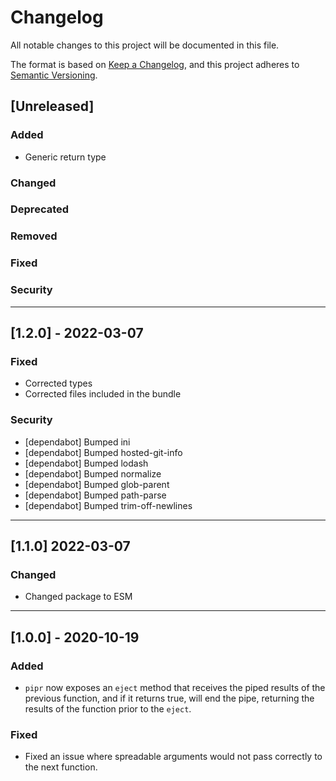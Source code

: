 # Changelog

All notable changes to this project will be documented in this file.

The format is based on [Keep a Changelog](https://keepachangelog.com/en/1.0.0/), and this project adheres to [Semantic Versioning](https://semver.org/spec/v2.0.0.html).

## [Unreleased]

### Added

- Generic return type

### Changed

### Deprecated

### Removed

### Fixed

### Security

---

## [1.2.0] - 2022-03-07

### Fixed

- Corrected types
- Corrected files included in the bundle

### Security

- \[dependabot] Bumped ini
- \[dependabot] Bumped hosted-git-info
- \[dependabot] Bumped lodash
- \[dependabot] Bumped normalize
- \[dependabot] Bumped glob-parent
- \[dependabot] Bumped path-parse
- \[dependabot] Bumped trim-off-newlines

---

## [1.1.0] 2022-03-07

### Changed

- Changed package to ESM

---

## [1.0.0] - 2020-10-19

### Added

- `pipr` now exposes an `eject` method that receives the piped results of the previous function, and if it returns true, will end the pipe, returning the results of the function prior to the `eject`.

### Fixed

- Fixed an issue where spreadable arguments would not pass correctly to the next function.
